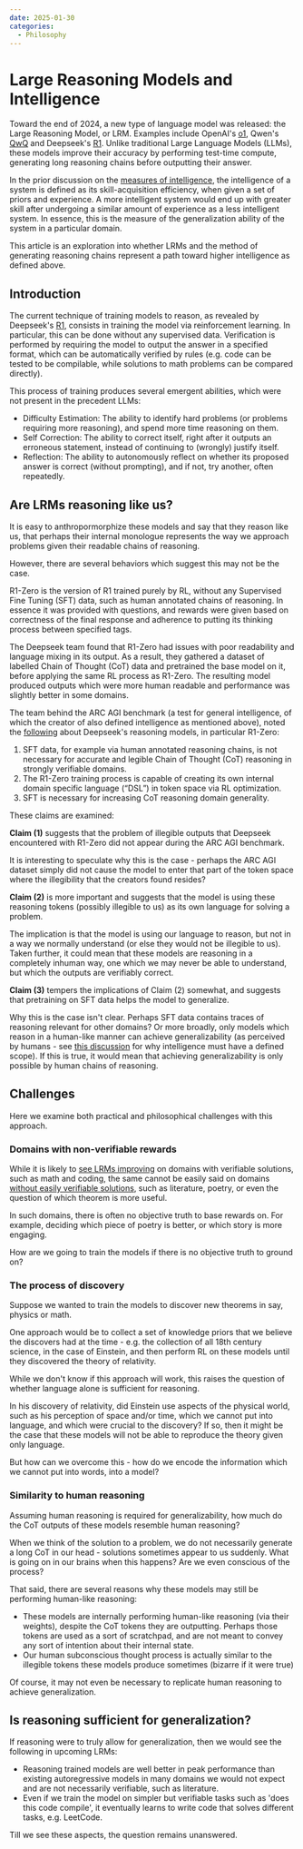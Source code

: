 ```yaml
---
date: 2025-01-30
categories:
  - Philosophy
---
```


# Large Reasoning Models and Intelligence

Toward the end of 2024, a new type of language model was released: the Large Reasoning Model, or LRM. Examples include OpenAI's [o1], Qwen's [QwQ] and Deepseek's [R1]. Unlike traditional Large Language Models (LLMs), these models improve their accuracy by performing test-time compute, generating long reasoning chains before outputting their answer.

In the prior discussion on the [measures of intelligence], the intelligence of a system is defined as its skill-acquisition efficiency, when given a set of priors and experience. A more intelligent system would end up with greater skill after undergoing a similar amount of experience as a less intelligent system. In essence, this is the measure of the generalization ability of the system in a particular domain.

This article is an exploration into whether LRMs and the method of generating reasoning chains represent a path toward higher intelligence as defined above.

<!-- more -->

## Introduction

The current technique of training models to reason, as revealed by Deepseek's [R1], consists in training the model via reinforcement learning. In particular, this can be done without any supervised data. Verification is performed by requiring the model to output the answer in a specified format, which can be automatically verified by rules (e.g. code can be tested to be compilable, while solutions to math problems can be compared directly).

This process of training produces several emergent abilities, which were not present in the precedent LLMs:

- Difficulty Estimation: The ability to identify hard problems (or problems requiring more reasoning), and spend more time reasoning on them.
- Self Correction: The ability to correct itself, right after it outputs an erroneous statement, instead of continuing to (wrongly) justify itself.
- Reflection: The ability to autonomously reflect on whether its proposed answer is correct (without prompting), and if not, try another, often repeatedly.

## Are LRMs reasoning like us?

It is easy to anthropormorphize these models and say that they reason like us, that perhaps their internal monologue represents the way we approach problems given their readable chains of reasoning.

However, there are several behaviors which suggest this may not be the case.

R1-Zero is the version of R1 trained purely by RL, without any Supervised Fine Tuning (SFT) data, such as human annotated chains of reasoning. In essence it was provided with questions, and rewards were given based on correctness of the final response and adherence to putting its thinking process between specified tags.

The Deepseek team found that R1-Zero had issues with poor readability and language mixing in its output. As a result, they gathered a dataset of labelled Chain of Thought (CoT) data and pretrained the base model on it, before applying the same RL process as R1-Zero. The resulting model produced outputs which were more human readable and performance was slightly better in some domains.

The team behind the ARC AGI benchmark (a test for general intelligence, of which the creator of also defined intelligence as mentioned above), noted the [following][arc-agi-r1] about Deepseek's reasoning models, in particular R1-Zero:

1. SFT data, for example via human annotated reasoning chains, is not necessary for accurate and legible Chain of Thought (CoT) reasoning in strongly verifiable domains.
2. The R1-Zero training process is capable of creating its own internal domain specific language (“DSL”) in token space via RL optimization.
3. SFT is necessary for increasing CoT reasoning domain generality.

These claims are examined:

**Claim (1)** suggests that the problem of illegible outputs that Deepseek encountered with R1-Zero did not appear during the ARC AGI benchmark.

It is interesting to speculate why this is the case - perhaps the ARC AGI dataset simply did not cause the model to enter that part of the token space where the illegibility that the creators found resides?

**Claim (2)** is more important and suggests that the model is using these reasoning tokens (possibly illegible to us) as its own language for solving a problem.

The implication is that the model is using our language to reason, but not in a way we normally understand (or else they would not be illegible to us). Taken further, it could mean that these models are reasoning in a completely inhuman way, one which we may never be able to understand, but which the outputs are verifiably correct.

**Claim (3)** tempers the implications of Claim (2) somewhat, and suggests that pretraining on SFT data helps the model to generalize.

Why this is the case isn't clear. Perhaps SFT data contains traces of reasoning relevant for other domains? Or more broadly, only models which reason in a human-like manner can achieve generalizability (as perceived by humans - see [this discussion][generality-of-human-intelligence] for why intelligence must have a defined scope). If this is true, it would mean that achieving generalizability is only possible by human chains of reasoning.

## Challenges

Here we examine both practical and philosophical challenges with this approach.

### Domains with non-verifiable rewards

While it is likely to [see LRMs improving][reasoning-models-generalize] on domains with verifiable solutions, such as math and coding, the same cannot be easily said on domains [without easily verifiable solutions][non-verifiable-rewards], such as literature, poetry, or even the question of which theorem is more useful.

In such domains, there is often no objective truth to base rewards on. For example, deciding which piece of poetry is better, or which story is more engaging.

How are we going to train the models if there is no objective truth to ground on?

### The process of discovery

Suppose we wanted to train the models to discover new theorems in say, physics or math.

One approach would be to collect a set of knowledge priors that we believe the discovers had at the time - e.g. the collection of all 18th century science, in the case of Einstein, and then perform RL on these models until they discovered the theory of relativity.

While we don't know if this approach will work, this raises the question of whether language alone is sufficient for reasoning.

In his discovery of relativity, did Einstein use aspects of the physical world, such as his perception of space and/or time, which we cannot put into language, and which were crucial to the discovery? If so, then it might be the case that these models will not be able to reproduce the theory given only language.

But how can we overcome this - how do we encode the information which we cannot put into words, into a model?

### Similarity to human reasoning

Assuming human reasoning is required for generalizability, how much do the CoT outputs of these models resemble human reasoning?

When we think of the solution to a problem, we do not necessarily generate a long CoT in our head - solutions sometimes appear to us suddenly. What is going on in our brains when this happens? Are we even conscious of the process?

That said, there are several reasons why these models may still be performing human-like reasoning:

- These models are internally performing human-like reasoning (via their weights), despite the CoT tokens they are outputting. Perhaps those tokens are used as a sort of scratchpad, and are not meant to convey any sort of intention about their internal state.
- Our human subconscious thought process is actually similar to the illegible tokens these models produce sometimes (bizarre if it were true)

Of course, it may not even be necessary to replicate human reasoning to achieve generalization.

## Is reasoning sufficient for generalization?

If reasoning were to truly allow for generalization, then we would see the following in upcoming LRMs:

- Reasoning trained models are well better in peak performance than existing autoregressive models in many domains we would not expect and are not necessarily verifiable, such as literature.
- Even if we train the model on simpler but verifiable tasks such as 'does this code compile', it eventually learns to write code that solves different tasks, e.g. LeetCode.

Till we see these aspects, the question remains unanswered.

[o1]: https://openai.com/o1/
[QwQ]: https://qwenlm.github.io/blog/qwq-32b-preview/
[R1]: https://arxiv.org/abs/2501.12948
[measures of intelligence]: 2022-12-27-on-the-measure-of-intelligence.md#defining-intelligence
[generality-of-human-intelligence]: 2022-12-27-on-the-measure-of-intelligence.md#the-generality-of-human-intelligence
[arc-agi-r1]: https://arcprize.org/blog/r1-zero-r1-results-analysis
[reasoning-models-generalize]: https://www.interconnects.ai/p/why-reasoning-models-will-generalize
[non-verifiable-rewards]: https://news.ycombinator.com/item?id=42868768
